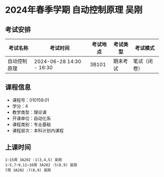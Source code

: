 # 2024年春季学期 自动控制原理 吴刚




## 考试安排

| 考试名称 | 考试时间 | 考试地点 | 考试类型 | 考试模式 |
| -------- | -------- | -------- | -------- | -------- |
| 自动控制原理 | 2024-06-28 14:30 - 16:30 | 3B101 | 期末考试 | 笔试（闭卷） |





## 课程信息

- 课程号：010159.01
- 学分：4
- 教学类型：理论课
- 开课单位：自动化系
- 课程类别：专业基础
- 课程层次：本科计划内课程

## 上课时间

```
1~15周 3A202 :1(3,4,5) 吴刚
1~5,7~9,11~16周 3A202 :5(8,9) 吴刚
7周 3A202 :7(8,9) 吴刚
```

